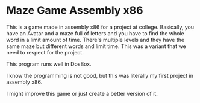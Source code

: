 # Maze Game Assembly x86


This is a game made in assembly x86 for a project at college. 
Basically, you have an Avatar and a maze full of letters and you have to find the whole word in a limit amount of time.
There's multiple levels and they have the same maze but different words and limit time. This was a variant that we need to respect for the project.

This program runs well in DosBox.

I know the programming is not good, but this was literally my first project in assembly x86.

I might improve this game or just create a better version of it. 


